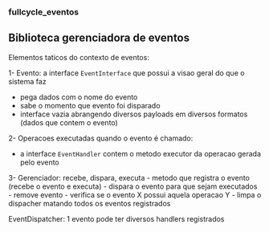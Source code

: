 ### fullcycle_eventos
## Biblioteca gerenciadora de eventos


Elementos taticos do contexto de eventos:

1- Evento: a interface `EventInterface` que possui a visao geral do que o sistema faz
  - pega dados com o nome do evento
  - sabe o momento que evento foi disparado
  - interface vazia abrangendo diversos payloads em diversos formatos (dados que contem o evento)

2- Operacoes executadas quando o evento é chamado: 
  - a interface `EventHandler` contem o metodo executor da operacao gerada pelo evento

3- Gerenciador: recebe, dispara, executa
    - metodo que registra o evento (recebe o evento e executa)
    - dispara o evento para que sejam executados
    - remove evento
    - verifica se o evento X possui aquela operacao Y
    - limpa o dispacher matando todos os eventos registrados

EventDispatcher: 
1 evento pode ter diversos handlers registrados